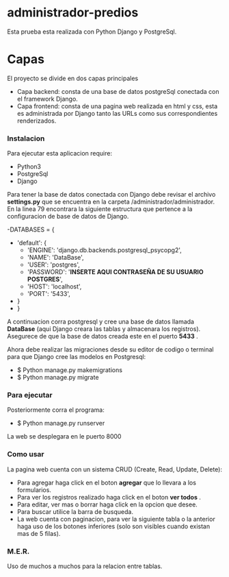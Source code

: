 # administrador-predios

Esta prueba esta realizada con Python Django y PostgreSql.

# Capas
El proyecto se divide en dos capas principales
  - Capa backend: consta de una base de datos postgreSql conectada con el framework Django.
  - Capa frontend: consta de una pagina web realizada en html y css, esta es administrada por Django tanto las URLs como sus correspondientes renderizados.
 
### Instalacion

Para ejecutar esta aplicacion require: 
  - Python3
  - PostgreSql
  - Django 
 
Para tener la base de datos conectada con Django debe revisar el archivo __settings.py__ que se encuentra en la carpeta /administrador/administrador.
En la linea 79 encontrara la siguiente estructura que pertence a la configuracion de base de datos de Django.
  
-DATABASES = { 	
   - 'default': {	
       - 'ENGINE': 'django.db.backends.postgresql_psycopg2',	
       - 'NAME': 'DataBase',	
       - 'USER': 'postgres',	
       - 'PASSWORD': '__INSERTE AQUI CONTRASEÑA DE SU USUARIO POSTGRES__',	
       - 'HOST': 'localhost',	
       - 'PORT': '5433',	
   - }	
 - }	
 
A continuacion corra postgresql y cree una base de datos llamada __DataBase__ (aqui Django creara las tablas y almacenara los registros).
Asegurece de que la base de datos creada este en el puerto __5433__ .
 
Ahora debe realizar las migraciones desde su editor de codigo o terminal para que Django cree las modelos en Postgresql:
 - $ Python manage.py makemigrations
 - $ Python manage.py migrate


### Para ejecutar
Posteriormente corra el programa: 
 - $ Python manage.py runserver

La web se desplegara en le puerto 8000


### Como usar
La pagina web cuenta con un sistema CRUD (Create, Read, Update, Delete):
  - Para agregar haga click en el boton __agregar__ que lo llevara a los formularios.
  - Para ver los registros realizado haga click en el boton __ver todos__ .   
  - Para editar, ver mas o borrar haga click en la opcion que desee.
  - Para buscar utilice la barra de busqueda.
  - La web cuenta con paginacion, para ver la siguiente tabla o la anterior haga uso de los botones inferiores (solo son visibles cuando existan mas de 5 filas).

### M.E.R.
Uso de muchos a muchos para la relacion entre tablas.




